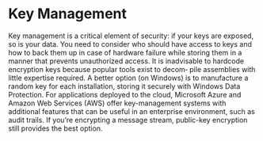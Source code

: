 # Key Management
Key management is a critical element of security: if your keys are exposed, so is your data. You need to consider who should have access to keys and how to back them up in case of hardware failure while storing them in a manner that prevents unauthorized access.
It is inadvisable to hardcode encryption keys because popular tools exist to decom‐ pile assemblies with little expertise required. A better option (on Windows) is to manufacture a random key for each installation, storing it securely with Windows Data Protection.
For applications deployed to the cloud, Microsoft Azure and Amazon Web Services (AWS) offer key-management systems with additional features that can be useful in an enterprise environment, such as audit trails.
If you’re encrypting a message stream, public-key encryption still provides the best option.